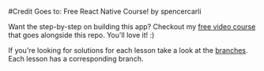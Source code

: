 #Credit Goes to: Free React Native Course! by spencercarli

Want the step-by-step on building this app? Checkout my [free video course](http://learn.handlebarlabs.com/p/react-native-basics-build-a-currency-converter) that goes alongside this repo. You'll love it! :)

If you're looking for solutions for each lesson take a look at the [branches](https://github.com/HandlebarLabs/currency-converter-starter/branches). Each lesson has a corresponding branch.